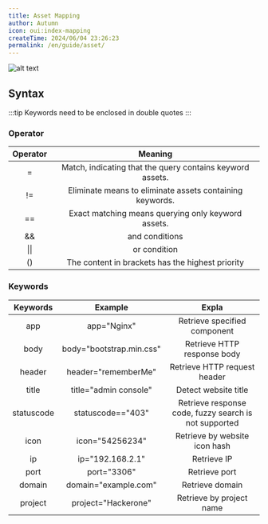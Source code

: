 ```yaml
---
title: Asset Mapping
author: Autumn
icon: oui:index-mapping
createTime: 2024/06/04 23:26:23
permalink: /en/guide/asset/
---
```


![alt text](/images/asset-en.png)

## Syntax
:::tip
Keywords need to be enclosed in double quotes
:::

### Operator

|     Operator  |             Meaning |
| :----------------------: | :-----------------------: |
|      =       | Match, indicating that the query contains keyword assets. |
|      !=      | Eliminate means to eliminate assets containing keywords.  |
|      ==      |    Exact matching means querying only keyword assets.     |
|      &&      |                      and conditions                       |
|     \|\|     |                       or condition                        |
|      ()      |     The content in brackets has the highest priority      |


### **Keywords**
| Keywords     |         Example          |       Expla              |
| :----------: | :----------------------: | :----------------------: |
|     app      |       app="Nginx"        |             Retrieve specified component              |
|     body     | body="bootstrap.min.css" |              Retrieve HTTP response body              |
|    header    |   header="rememberMe"    |             Retrieve HTTP request header              |
|    title     |  title="admin console"   |                 Detect website title                  |
|  statuscode  |    statuscode=="403"     | Retrieve response code, fuzzy search is not supported |
|     icon     |     icon="54256234"      |             Retrieve by website icon hash             |
|      ip      |     ip="192.168.2.1"     |                      Retrieve IP                      |
|     port     |       port="3306"        |                     Retrieve port                     |
|    domain    |   domain="example.com"   |                    Retrieve domain                    |
| project |       project="Hackerone"       | Retrieve by project name |
